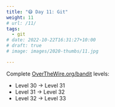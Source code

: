 ```yaml
---
title: "😷 Day 11: Git"
weight: 11
# url: /11/
tags:
  - git
# date: 2022-10-22T16:31:27+10:00
# draft: true
# image: images/2020-thumbs/11.jpg

---
```

Complete [OverTheWire.org/bandit](https://overthewire.org/wargames/bandit/) levels:
- Level 30 → Level 31
- Level 31 → Level 32
- Level 32 → Level 33
